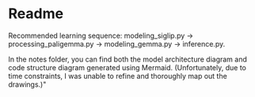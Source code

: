 # Readme

Recommended learning sequence: modeling_siglip.py -> processing_paligemma.py -> modeling_gemma.py -> inference.py.

In the notes folder, you can find both the model architecture diagram and code structure diagram generated using Mermaid. (Unfortunately, due to time constraints, I was unable to refine and thoroughly map out the drawings.)"

